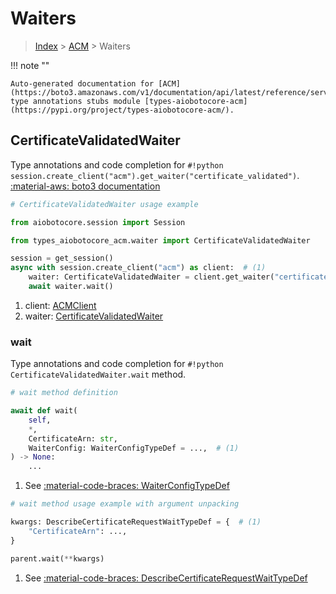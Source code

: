 # Waiters

> [Index](../README.md) > [ACM](./README.md) > Waiters

!!! note ""

    Auto-generated documentation for [ACM](https://boto3.amazonaws.com/v1/documentation/api/latest/reference/services/acm.html#acm)
    type annotations stubs module [types-aiobotocore-acm](https://pypi.org/project/types-aiobotocore-acm/).

## CertificateValidatedWaiter

Type annotations and code completion for `#!python session.create_client("acm").get_waiter("certificate_validated")`.
[:material-aws: boto3 documentation](https://boto3.amazonaws.com/v1/documentation/api/latest/reference/services/acm/waiter/CertificateValidated.html#ACM.Waiter.CertificateValidated)

```python
# CertificateValidatedWaiter usage example

from aiobotocore.session import Session

from types_aiobotocore_acm.waiter import CertificateValidatedWaiter

session = get_session()
async with session.create_client("acm") as client:  # (1)
    waiter: CertificateValidatedWaiter = client.get_waiter("certificate_validated")  # (2)
    await waiter.wait()
```

1. client: [ACMClient](./client.md)
2. waiter: [CertificateValidatedWaiter](./waiters.md#certificatevalidatedwaiter)


### wait

Type annotations and code completion for `#!python CertificateValidatedWaiter.wait` method.

```python
# wait method definition

await def wait(
    self,
    *,
    CertificateArn: str,
    WaiterConfig: WaiterConfigTypeDef = ...,  # (1)
) -> None:
    ...
```

1. See [:material-code-braces: WaiterConfigTypeDef](./type_defs.md#waiterconfigtypedef) 


```python
# wait method usage example with argument unpacking

kwargs: DescribeCertificateRequestWaitTypeDef = {  # (1)
    "CertificateArn": ...,
}

parent.wait(**kwargs)
```

1. See [:material-code-braces: DescribeCertificateRequestWaitTypeDef](./type_defs.md#describecertificaterequestwaittypedef) 

